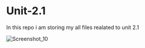 #  Unit-2.1
In this repo i am storing my all files realated to unit 2.1


![Screenshot_10](https://user-images.githubusercontent.com/53153822/144399838-2d25c64b-54cd-4083-b2e5-57dd0fb61229.png)
